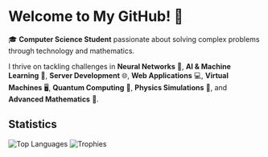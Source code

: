 # Welcome to My GitHub! 👋

🎓 **Computer Science Student** passionate about solving complex problems through technology and mathematics.

I thrive on tackling challenges in **Neural Networks** 🤖, **AI & Machine Learning** 🧠, **Server Development** 🌐, **Web Applications** 💻, **Virtual Machines** 🖥️, **Quantum Computing** 🔮, **Physics Simulations** 🌌, and **Advanced Mathematics** 📐.


## Statistics 
![Top Languages](https://github-readme-stats.vercel.app/api/top-langs/?username=JakubSchwenkbeck&hide=html,css,scss&layout=compact&theme=radical&langs_count=6)       ![Trophies](https://github-profile-trophy.vercel.app/?username=JakubSchwenkbeck&theme=radical&title=-Experience,-Followers)
